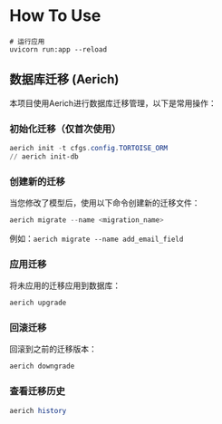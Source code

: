 # How To Use

```shell
# 运行应用
uvicorn run:app --reload
```

## 数据库迁移 (Aerich)

本项目使用Aerich进行数据库迁移管理，以下是常用操作：

### 初始化迁移（仅首次使用）

```powershell
aerich init -t cfgs.config.TORTOISE_ORM
// aerich init-db
```

### 创建新的迁移

当您修改了模型后，使用以下命令创建新的迁移文件：

```powershell
aerich migrate --name <migration_name>
```

例如：`aerich migrate --name add_email_field`

### 应用迁移

将未应用的迁移应用到数据库：

```powershell
aerich upgrade
```

### 回滚迁移

回滚到之前的迁移版本：

```powershell
aerich downgrade
```

### 查看迁移历史

```powershell
aerich history
```
